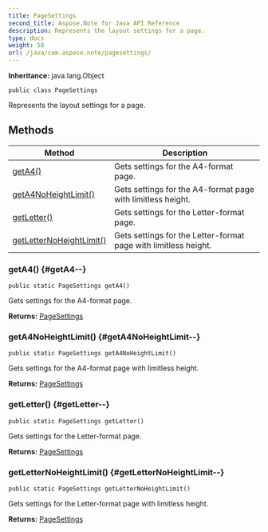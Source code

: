 ```yaml
---
title: PageSettings
second_title: Aspose.Note for Java API Reference
description: Represents the layout settings for a page.
type: docs
weight: 58
url: /java/com.aspose.note/pagesettings/
---
```


**Inheritance:**
java.lang.Object
```
public class PageSettings
```

Represents the layout settings for a page.
## Methods

| Method | Description |
| --- | --- |
| [getA4()](#getA4--) | Gets settings for the A4-format page. |
| [getA4NoHeightLimit()](#getA4NoHeightLimit--) | Gets settings for the A4-format page with limitless height. |
| [getLetter()](#getLetter--) | Gets settings for the Letter-format page. |
| [getLetterNoHeightLimit()](#getLetterNoHeightLimit--) | Gets settings for the Letter-format page with limitless height. |
### getA4() {#getA4--}
```
public static PageSettings getA4()
```


Gets settings for the A4-format page.

**Returns:**
[PageSettings](../../com.aspose.note/pagesettings)
### getA4NoHeightLimit() {#getA4NoHeightLimit--}
```
public static PageSettings getA4NoHeightLimit()
```


Gets settings for the A4-format page with limitless height.

**Returns:**
[PageSettings](../../com.aspose.note/pagesettings)
### getLetter() {#getLetter--}
```
public static PageSettings getLetter()
```


Gets settings for the Letter-format page.

**Returns:**
[PageSettings](../../com.aspose.note/pagesettings)
### getLetterNoHeightLimit() {#getLetterNoHeightLimit--}
```
public static PageSettings getLetterNoHeightLimit()
```


Gets settings for the Letter-format page with limitless height.

**Returns:**
[PageSettings](../../com.aspose.note/pagesettings)

